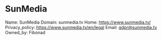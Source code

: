 
# SunMedia

Name: SunMedia
Domain: sunmedia.tv
Home: https://www.sunmedia.tv/
Privacy_policy: https://www.sunmedia.tv/en/legal
Email: gdpr@sunmedia.tv
Owned_by: Fibonad
